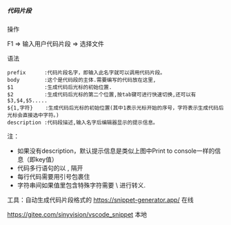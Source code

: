 ##### 代码片段

操作

F1 => 输入用户代码片段 => 选择文件

语法

~~~
prefix      :代码片段名字，即输入此名字就可以调用代码片段。
body        :这个是代码段的主体.需要编写的代码放在这里,　　　　　 
$1          :生成代码后光标的初始位置.
$2          :生成代码后光标的第二个位置,按tab键可进行快速切换,还可以有$3,$4,$5.....
${1,字符}    :生成代码后光标的初始位置(其中1表示光标开始的序号，字符表示生成代码后光标会直接选中字符。)
description :代码段描述,输入名字后编辑器显示的提示信息。
~~~

注：

- 如果没有description，默认提示信息是类似上图中Print to console一样的信息（即key值）
- 代码多行语句的以 , 隔开
- 每行代码需要用引号包裹住
- 字符串间如果值里包含特殊字符需要 \ 进行转义.


工具：自动生成代码片段格式的
https://snippet-generator.app/ 在线

https://gitee.com/sinyvision/vscode_snippet 本地